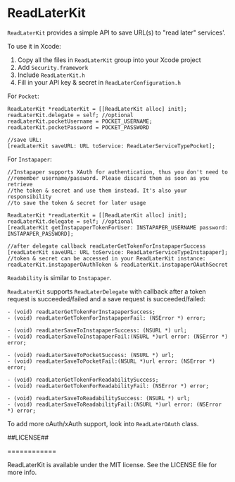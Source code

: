 ReadLaterKit
============

`ReadLaterKit` provides a simple API to save URL(s) to "read later" services'.

To use it in Xcode:

1. Copy all the files in `ReadLaterKit` group into your Xcode project
2. Add `Security.framework`
3. Include `ReadLaterKit.h`
4. Fill in your API key & secret in `ReadLaterConfiguration.h`

For `Pocket`:

	ReadLaterKit *readLaterKit = [[ReadLaterKit alloc] init];
	readLaterKit.delegate = self; //optional
	readLaterKit.pocketUsername = POCKET_USERNAME;
	readLaterKit.pocketPassword = POCKET_PASSWORD
	
	//save URL:
	[readLaterKit saveURL: URL toService: ReadLaterServiceTypePocket];
	
For `Instapaper`:
	
	//Instapaper supports XAuth for authentication, thus you don't need to
	//remember username/password. Please discard them as soon as you retrieve
	//the token & secret and use them instead. It's also your responsibility 
	//to save the token & secret for later usage
	
	ReadLaterKit *readLaterKit = [[ReadLaterKit alloc] init];
	readLaterKit.delegate = self; //optional
	[readLaterKit getInstapaperTokenForUser: INSTAPAPER_USERNAME password: INSTAPAPER_PASSWORD];
	
	//after delegate callback readLaterGetTokenForInstapaperSuccess
	[readLaterKit saveURL: URL toService: ReadLaterServiceTypeInstapaper];
	//token & secret can be accessed in your ReadLaterKit instance: readLaterKit.instapaperOAuthToken & readLaterKit.instapaperOAuthSecret
	
`Readability` is similar to `Instapaper`. 

`ReadLaterKit` supports `ReadLaterDelegate` with callback after a token 
request is succeeded/failed and a save request is succeeded/failed:

	- (void) readLaterGetTokenForInstapaperSuccess;
	- (void) readLaterGetTokenForInstapaperFail: (NSError *) error;

	- (void) readLaterSaveToInstapaperSuccess: (NSURL *) url;
	- (void) readLaterSaveToInstapaperFail:(NSURL *)url error: (NSError *) error;

	- (void) readLaterSaveToPocketSuccess: (NSURL *) url;
	- (void) readLaterSaveToPocketFail:(NSURL *)url error: (NSError *) error;

	- (void) readLaterGetTokenForReadabilitySuccess;
	- (void) readLaterGetTokenForReadabilityFail: (NSError *) error;

	- (void) readLaterSaveToReadabilitySuccess: (NSURL *) url;
	- (void) readLaterSaveToReadabilityFail:(NSURL *)url error: (NSError *) error;
	
To add more oAuth/xAuth support, look into `ReadLaterOAuth` class.

##LICENSE##

============

ReadLaterKit is available under the MIT license. See the LICENSE file for more 
info.